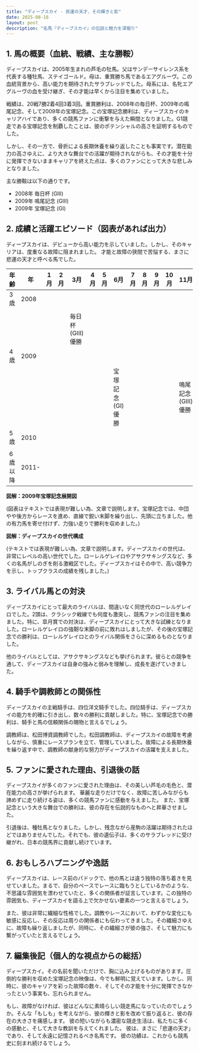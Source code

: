 ```yaml
---
title: "ディープスカイ - 悲運の天才、その輝きと影"
date: 2025-08-16
layout: post
description: "名馬『ディープスカイ』の伝説と魅力を深堀り"
---
```


## 1. 馬の概要（血統、戦績、主な勝鞍）

ディープスカイは、2005年生まれの芦毛の牡馬。父はサンデーサイレンス系を代表する種牡馬、ステイゴールド。母は、重賞勝ち馬であるエアグルーヴ。この血統背景から、高い能力を期待されたサラブレッドでした。母系には、名牝エアグルーヴの血を受け継ぎ、その才能は早くから注目を集めていました。

戦績は、20戦7勝2着4回3着3回。重賞勝利は、2008年の毎日杯、2009年の鳴尾記念、そして2009年の宝塚記念。この宝塚記念勝利は、ディープスカイのキャリアハイであり、多くの競馬ファンに衝撃を与えた瞬間となりました。G1競走である宝塚記念を制覇したことは、彼のポテンシャルの高さを証明するものでした。

しかし、その一方で、骨折による長期休養を繰り返したことも事実です。潜在能力の高さゆえに、より大きな舞台での活躍が期待されながらも、その才能を十分に発揮できないままキャリアを終えた点は、多くのファンにとって大きな悲しみとなりました。

主な勝鞍は以下の通りです。

* 2008年 毎日杯 (GIII)
* 2009年 鳴尾記念 (GIII)
* 2009年 宝塚記念 (GI)


## 2. 成績と活躍エピソード（図表があれば出力）

ディープスカイは、デビューから高い能力を示していました。しかし、そのキャリアは、度重なる故障に阻まれました。  才能と故障の狭間で苦悩する、まさに悲運の天才と呼べる馬でした。

| 年齢 | 年 | 1月 | 2月 | 3月 | 4月 | 5月 | 6月 | 7月 | 8月 | 9月 | 10月 | 11月 | 12月 |
|---|---|---|---|---|---|---|---|---|---|---|---|---|---|
| 3歳 | 2008 |  |  |  |  |  |  |  |  |  |  |  |  |
|  |  |  |  |  |  |  |  |  |  |  |  |  |  |
|  |  |  |  | 毎日杯(GIII)優勝 |  |  |  |  |  |  |  |  |  |
| 4歳 | 2009 |  |  |  |  |  |  |  |  |  |  |  |  |
|  |  |  |  |  |  |  | 宝塚記念(GI)優勝 |  |  |  |  | 鳴尾記念(GIII)優勝 |  |
| 5歳 | 2010 |  |  |  |  |  |  |  |  |  |  |  |  |
|  |  |  |  |  |  |  |  |  |  |  |  |  |  |
| 6歳以降 | 2011- |  |  |  |  |  |  |  |  |  |  |  |  |


**図解：2009年宝塚記念展開図**

(図表はテキストでは表現が難しい為、文章で説明します。宝塚記念では、中団やや後方からレースを進め、直線で鋭い末脚を繰り出し、先頭に立ちました。他の有力馬を寄せ付けず、力強い走りで勝利を収めました。)


**図解：ディープスカイの世代構成**

(テキストでは表現が難しい為、文章で説明します。ディープスカイの世代は、非常にレベルの高い世代でした。ローレルゲレイロやアサクサキングスなど、多くの名馬がしのぎを削る激戦区でした。ディープスカイはその中で、高い競争力を示し、トップクラスの成績を残しました。)


## 3. ライバル馬との対決

ディープスカイにとって最大のライバルは、間違いなく同世代のローレルゲレイロでした。2頭は、クラシック戦線でも何度も激突し、競馬ファンの注目を集めました。特に、皐月賞での対決は、ディープスカイにとって大きな試練となりました。ローレルゲレイロの強靭な末脚の前に敗れはしましたが、その後の宝塚記念での勝利は、ローレルゲレイロとのライバル関係をさらに深めるものとなりました。

他のライバルとしては、アサクサキングスなども挙げられます。彼らとの競争を通して、ディープスカイは自身の強みと弱みを理解し、成長を遂げていきました。


## 4. 騎手や調教師との関係性

ディープスカイの主戦騎手は、四位洋文騎手でした。四位騎手は、ディープスカイの能力を的確に引き出し、数々の勝利に貢献しました。特に、宝塚記念での勝利は、騎手と馬の信頼関係の賜物と言えるでしょう。

調教師は、松田博資調教師でした。松田調教師は、ディープスカイの故障を考慮しながら、慎重にレースプランを立て、管理していました。故障による長期休養を繰り返す中で、調教師の献身的な努力がディープスカイの活躍を支えました。


## 5. ファンに愛された理由、引退後の話

ディープスカイが多くのファンに愛された理由は、その美しい芦毛の毛色と、潜在能力の高さが挙げられます。  華麗な走りだけでなく、故障に苦しみながらも諦めずに走り続ける姿は、多くの競馬ファンに感動を与えました。  また、宝塚記念という大きな舞台での勝利は、彼の存在を伝説的なものへと昇華させました。

引退後は、種牡馬となりました。しかし、残念ながら産駒の活躍は期待されたほどではありませんでした。それでも、彼の遺伝子は、多くのサラブレッドに受け継がれ、日本の競馬界に貢献し続けています。


## 6. おもしろハプニングや逸話

ディープスカイは、レース前のパドックで、他の馬とは違う独特の落ち着きを見せていました。まるで、自分のペースでレースに臨もうとしているかのような、不思議な雰囲気を漂わせていたと、多くの関係者が証言しています。この独特の雰囲気も、ディープスカイを語る上で欠かせない要素の一つと言えるでしょう。

また、彼は非常に繊細な性格でした。調教やレースにおいて、わずかな変化にも敏感に反応し、その反応は周りの関係者にも伝わってきました。その繊細さゆえに、故障も繰り返しましたが、同時に、その繊細さが彼の強さ、そして魅力にも繋がっていたと言えるでしょう。


## 7. 編集後記（個人的な視点からの総括）

ディープスカイ。その名前を聞いただけで、胸に込み上げるものがあります。圧倒的な勝利を収めた宝塚記念の映像は、今でも鮮明に覚えています。しかし、同時に、彼のキャリアを彩った故障の数々、そしてその才能を十分に発揮できなかったという事実も、忘れられません。

もし、故障がなければ、彼はどんなに素晴らしい競走馬になっていたのでしょうか。そんな「もしも」を考えながら、彼の輝きと影を改めて振り返ると、彼の存在の大きさを痛感します。  彼の短いながらも濃密な競走生活は、私たちに多くの感動と、そして大きな教訓を与えてくれました。  彼は、まさに「悲運の天才」であり、そして永遠に記憶されるべき名馬です。  彼の功績は、これからも競馬史に刻まれ続けるでしょう。
